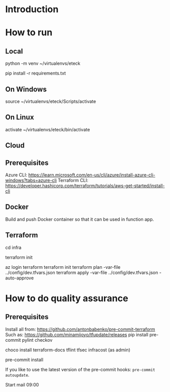 # Introduction

# How to run
## Local
python -m venv ~/virtualenvs/eteck

pip install -r requirements.txt

## On Windows
source ~/virtualenvs/eteck/Scripts/activate

## On Linux
activate ~/virtualenvs/eteck/bin/activate

## Cloud

## Prerequisites
Azure CLI: https://learn.microsoft.com/en-us/cli/azure/install-azure-cli-windows?tabs=azure-cli
Terraform CLI: https://developer.hashicorp.com/terraform/tutorials/aws-get-started/install-cli

## Docker

Build and push Docker container so that it can be used in function app.

## Terraform
cd infra

terraform init

az login terraform
terraform init
terraform plan -var-file ../config/dev.tfvars.json
terraform apply -var-file ../config/dev.tfvars.json -auto-approve


# How to do quality assurance
## Prerequisites
Install all from: https://github.com/antonbabenko/pre-commit-terraform
Such as: https://github.com/minamijoyo/tfupdate/releases
pip install pre-commit pylint checkov

choco install terraform-docs tflint tfsec infracost (as admin)

pre-commit install


If you like to use the latest version of the pre-commit hooks: `pre-commit autoupdate`.



Start mail 09:00
